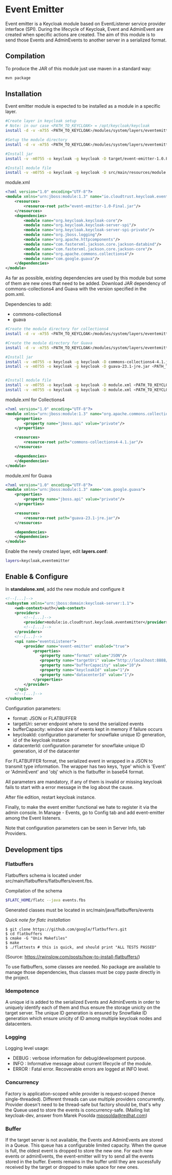 # Event Emitter

Event emitter is a Keycloak module based on EventListener service provider interface (SPI).
During the lifecycle of Keycloak, Event and AdminEvent are created when specific actions are created.
The aim of this module is to send those Events and AdminEvents to another server in a serialized format.

## Compilation
To produce the JAR of this module just use maven in a standard way:
```Bash
mvn package
```

## Installation
Event emitter module is expected to be installed as a module in a specific layer.

```Bash
#Create layer in keycloak setup
# Note: in our case <PATH_TO_KEYCLOAK> = /opt/keycloak/keycloak
install -d -v -m755 <PATH_TO_KEYCLOAK>/modules/system/layers/eventemitter -o keycloak -g keycloak

#Setup the module directory
install -d -v -m755 <PATH_TO_KEYCLOAK>/modules/system/layers/eventemitter/io/cloudtrust/keycloak/eventemitter/main/ -o keycloak -g keycloak

#Install jar
install -v -m0755 -o keycloak -g keycloak -D target/event-emitter-1.0.Final.jar <PATH_TO_KEYCLOAK>/modules/system/layers/eventemitter/io/cloudtrust/keycloak/eventemitter/main/

#Install module file
install -v -m0755 -o keycloak -g keycloak -D src/main/resources/module.xml <PATH_TO_KEYCLOAK>/modules/system/layers/eventemitter/io/cloudtrust/keycloak/eventemitter/main/
```

module.xml
```xml
<?xml version="1.0" encoding="UTF-8"?>
<module xmlns="urn:jboss:module:1.3" name="io.cloudtrust.keycloak.eventemitter">
    <resources>
        <resource-root path="event-emitter-1.0-Final.jar"/>
    </resources>
    <dependencies>
        <module name="org.keycloak.keycloak-core"/>
        <module name="org.keycloak.keycloak-server-spi"/>
        <module name="org.keycloak.keycloak-server-spi-private"/>
        <module name="org.jboss.logging"/>
        <module name="org.apache.httpcomponents"/>
        <module name="com.fasterxml.jackson.core.jackson-databind"/>
        <module name="com.fasterxml.jackson.core.jackson-core"/>
        <module name="org.apache.commons.collections4"/>
        <module name="com.google.guava"/>
    </dependencies>
</module>
```

As far as possible, existing dependencies are used by this module but some of them are new ones that need to be added.
Download JAR dependency of commons-collections4 and Guava with the version specified in the pom.xml.

Dependencies to add:
* commons-collections4
* guava

```Bash
#Create the module directory for collections4
install -d -v -m755 <PATH_TO_KEYCLOAK>/modules/system/layers/eventemitter/org/apache/commons/collections4/main -o keycloak -g keycloak

#Create the module directory for Guava
install -d -v -m755 <PATH_TO_KEYCLOAK>/modules/system/layers/eventemitter/com/google/guava/main -o keycloak -g keycloak

#Install jar
install -v -m0755 -o keycloak -g keycloak -D commons-collections4-4.1.jar <PATH_TO_KEYCLOAK>/modules/system/layers/eventemitter/org/apache/commons/collections4/main
install -v -m0755 -o keycloak -g keycloak -D guava-23.1-jre.jar <PATH_TO_KEYCLOAK>/modules/system/layers/eventemitter/com/google/guava/main


#Install module file
install -v -m0755 -o keycloak -g keycloak -D module.xml <PATH_TO_KEYCLOAK>/modules/system/layers/eventemitter/org/apache/commons/collections4/main
install -v -m0755 -o keycloak -g keycloak -D module.xml <PATH_TO_KEYCLOAK>/modules/system/layers/eventemitter/com/google/guava/main

```

module.xml for Collections4
```xml
<?xml version="1.0" encoding="UTF-8"?>
<module xmlns="urn:jboss:module:1.3" name="org.apache.commons.collections4">
    <properties>
        <property name="jboss.api" value="private"/>
    </properties>

    <resources>
        <resource-root path="commons-collections4-4.1.jar"/>
    </resources>

    <dependencies>
    </dependencies>
</module>
```


module.xml for Guava
```xml
<?xml version="1.0" encoding="UTF-8"?>
<module xmlns="urn:jboss:module:1.3" name="com.google.guava">
    <properties>
        <property name="jboss.api" value="private"/>
    </properties>

    <resources>
        <resource-root path="guava-23.1-jre.jar"/>
    </resources>

    <dependencies>
    </dependencies>
</module>
```

Enable the newly created layer, edit __layers.conf__:
```Bash
layers=keycloak,eventemitter
```



## Enable & Configure

In __standalone.xml__, add the new module and configure it

```xml
<!--[...]-->
<subsystem xmlns="urn:jboss:domain:keycloak-server:1.1">
    <web-context>auth</web-context>
    <providers>
        <!--[...]-->
        <provider>module:io.cloudtrust.keycloak.eventemitter</provider>
        <!--[...]-->
    </providers>
    <!--[...]-->
    <spi name="eventsListener">
        <provider name="event-emitter" enabled="true">
            <properties>
               <property name="format" value="JSON"/>
               <property name="targetUri" value="http://localhost:8888/event/receiver"/>
               <property name="bufferCapacity" value="10"/>
               <property name="keycloakId" value="1"/>
               <property name="datacenterId" value="1"/>
            </properties>   
        </provider>
    </spi>
    <!--[...]-->
</subsystem>
```

Configuration parameters:
* format: JSON or FLATBUFFER
* targetUri: server endpoint where to send the serialized events
* bufferCapacity: window size of events kept in memory if failure occurs
* keycloakId: configuration parameter for snowflake unique ID generation, id of the keycloak instance
* datacenterId: configuration parameter for snowflake unique ID generation, id of the datacenter

For FLATBUFFER format, the serialized event in wrapped in a JSON to transmit type information. The wrapper has two keys, 'type' which is 'Event' or 'AdminEvent' and 'obj' which is the flatbuffer in base64 format.

All parameters are mandatory, if any of them is invalid or missing keycloak fails to start with a error message in the log about the cause.

After file edition, restart keycloak instance.

Finally, to make the event emitter functional we hate to register it via the admin console.
In Manage - Events, go to Config tab and add event-emitter among the Event listeners.

Note that configuration parameters can be seen in Server Info, tab Providers.


## Development tips

### Flatbuffers

Flatbuffers schema is located under src/main/flatbuffers/flatbuffers/event.fbs.

Compilation of the schema
```Bash
$FLATC_HOME/flatc --java events.fbs
```
Generated classes must be located in src/main/java/flatbuffers/events

*Quick note for flatc installation*
```Bashde 
$ git clone https://github.com/google/flatbuffers.git
$ cd flatbuffers
$ cmake -G "Unix Makefiles"
$ make
$ ./flattests # this is quick, and should print "ALL TESTS PASSED"
```
(Source: https://rwinslow.com/posts/how-to-install-flatbuffers/)

To use flatbuffers, some classes are needed. No package are available to manage those dependencies, thus classes must be copy paste directly in the project.


### Idempotence
A unique id is added to the serialized Events and AdminEvents in order to uniquely identify each of them and thus ensure the storage unicity on the target server.
The unique ID generation is ensured by Snowflake ID generation which ensure unicity of ID among multiple keycloak nodes and datacenters.


### Logging
Logging level usage:
* DEBUG : verbose information for debug/development purpose.
* INFO : Informative message about current lifecycle of the module.
* ERROR : Fatal error. Recoverable errors are logged at INFO level.

### Concurrency 
Factory is application-scoped while provider is request-scoped (hence single-threaded).
Different threads can use multiple providers concurrently.
Provider doesn't need to be thread-safe but factory should be, that's why the Queue used to store the events is concurrency-safe.
(Mailing list keycloak-dev, answer from Marek Posolda <mposolda@redhat.com>)

### Buffer
If the target server is not available, the Events and AdminEvents are stored in a Queue.
This queue has a configurable limited capacity. When the queue is full, the oldest event is dropped to store  the new one.
For each new events or adminEvents, the event-emitter will try to send all the events stored in the buffer.
Events remains in the buffer until they are sucessfully received by the target or dropped to make space for new ones.
